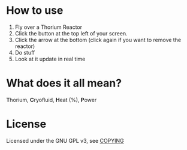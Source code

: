 # How to use
1. Fly over a Thorium Reactor
2. Click the button at the top left of your screen.
3. Click the arrow at the bottom (click again if you want to remove the reactor)
4. Do stuff
5. Look at it update in real time

# What does it all mean?
**T**horium, **C**ryofluid, **H**eat (%), **P**ower

# License
Licensed under the GNU GPL v3, see [COPYING](COPYING)
